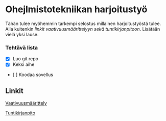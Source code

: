# Ohejlmistotekniikan harjoitustyö

Tähän tulee myöhemmin tarkempi selostus millainen harjoitustyöstä tulee. Alla kuitenkin *linkit vaativuusmäärittelyyn sekä tuntikirjanpitoon*.
Lisätään vielä yksi lause.
### Tehtävä lista
- [x]  Luo git repo
- [x]  Keksi aihe
- [ ]  Koodaa sovellus 

## Linkit
[Vaativuusmäärittely](https://github.com/mhamaril/ot-harjoitustyo/blob/master/dokumentaatio/Vaativuusmaarittely.md)

[Tuntikirjanpito](https://github.com/mhamaril/ot-harjoitustyo/blob/master/dokumentaatio/tuntikirjanpito.md)

